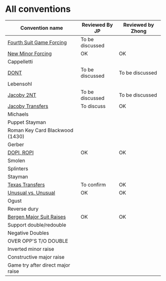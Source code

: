 # All conventions

| Convention name | Reviewed By JP | Reviewed by Zhong |
| --- | --- | --- |
| [Fourth Suit Game Forcing](fourth_suit_forcing.md) | To be discussed | |
| [New Minor Forcing](new-minor-forcing.md) | OK | OK|
| Cappelletti | | |
| [DONT](dont.md) | To be discussed | To be discussed|
| Lebensohl | | |
| [Jacoby 2NT](jacoby-2nt.md) | To be discussed |To be discussed |
| [Jacoby Transfers](jacoby-transfers.md) | To discuss |OK |
| Michaels | | |
| Puppet Stayman | | |
| Roman Key Card Blackwood (1430) | | |
| Gerber | | |
| [DOPI, ROPI](dopi.md) | OK | OK|
| Smolen | | |
| Splinters | | |
| Stayman | | |
| [Texas Transfers](texas-transfers.md) |To confirm |OK |
| [Unusual vs. Unusual](unusual-over-unusual.md) | OK |OK |
| Ogust | | |
| Reverse dury | | |
| [Bergen Major Suit Raises](bergen.md) | OK |OK |
| Support double/redouble | | |
| Negative Doubles | | |
| OVER OPP'S T/O DOUBLE | | |
| Inverted minor raise | | |
| Constructive major raise | | |
| Game try after direct major raise | | |
